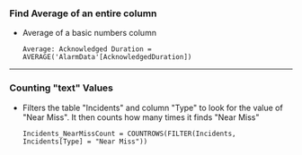 ### Find Average of an entire column
  - Average of a basic numbers column
    ```
    Average: Acknowledged Duration = 
    AVERAGE('AlarmData'[AcknowledgedDuration])
    ```

***
### Counting "text" Values
  - Filters the table "Incidents" and column "Type" to look for the value of "Near Miss". It then counts how many times it finds "Near Miss"
    ```
    Incidents_NearMissCount = COUNTROWS(FILTER(Incidents, Incidents[Type] = "Near Miss"))
    ```


